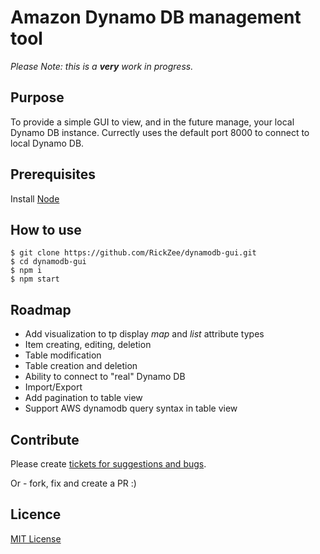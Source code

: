 # Amazon Dynamo DB management tool

*Please Note: this is a __very__ work in progress.*

## Purpose

To provide a simple GUI to view, and in the future manage, your local Dynamo DB instance.
Currectly uses the default port 8000 to connect to local Dynamo DB.

## Prerequisites

Install [Node](https://nodejs.org/)

## How to use

```
$ git clone https://github.com/RickZee/dynamodb-gui.git
$ cd dynamodb-gui
$ npm i
$ npm start
```

## Roadmap

* Add visualization to tp display *map* and *list* attribute types
* Item creating, editing, deletion
* Table modification
* Table creation and deletion
* Ability to connect to "real" Dynamo DB
* Import/Export
* Add pagination to table view
* Support AWS dynamodb query syntax in table view

## Contribute

Please create [tickets for suggestions and bugs](https://github.com/RickZee/dynamodb-gui/issues).

Or - fork, fix and create a PR :)

## Licence

[MIT License](https://github.com/RickZee/dynamodb-gui/blob/master/LICENSE)
